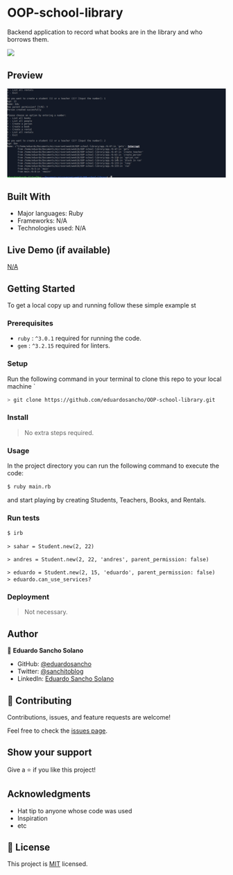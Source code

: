 # OOP-school-library
Backend application to record what books are in the library and who borrows them.

![](https://img.shields.io/badge/Microverse-blueviolet)

## Preview
![console app](./screenshot.gif)

## Built With

- Major languages: Ruby
- Frameworks: N/A
- Technologies used: N/A

## Live Demo (if available)

[N/A](https://github.com/eduardosancho/OOP-school-library)


## Getting Started

To get a local copy up and running follow these simple example st

### Prerequisites
- `ruby` : `^3.0.1` required for running the code.
- `gem` : `^3.2.15` required for linters.

### Setup
Run the following command in your terminal to clone this repo to your local machine `
```bash
> git clone https://github.com/eduardosancho/OOP-school-library.git
```
### Install

> No extra steps required.

### Usage


In the project directory you can run the following command to execute the code:
```bash
$ ruby main.rb
```

and start playing by creating Students, Teachers, Books, and Rentals.

### Run tests

```bash
$ irb
```
 ```irb
> sahar = Student.new(2, 22)
```

```irb
> andres = Student.new(2, 22, 'andres', parent_permission: false)
```

```irb
> eduardo = Student.new(2, 15, 'eduardo', parent_permission: false)
> eduardo.can_use_services?
```

### Deployment

> Not necessary.

## Author

👤 **Eduardo Sancho Solano**

- GitHub: [@eduardosancho](https://github.com/eduardosancho)
- Twitter: [@sanchitoblog](https://twitter.com/sanchitoblog)
- LinkedIn: [Eduardo Sancho Solano](https://www.linkedin.com/in/eduardo-sancho-solano/)

## 🤝 Contributing

Contributions, issues, and feature requests are welcome!

Feel free to check the [issues page](../../issues/).

## Show your support

Give a ⭐️ if you like this project!

## Acknowledgments

- Hat tip to anyone whose code was used
- Inspiration
- etc

## 📝 License

This project is [MIT](./MIT.md) licensed.